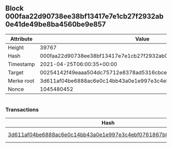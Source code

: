 ## Block 000faa22d90738ee38bf13417e7e1cb27f2932ab0e41de49be8ba4560be9e857

Attribute | Value
--- | ---
Height | 39767
Hash | 000faa22d90738ee38bf13417e7e1cb27f2932ab0e41de49be8ba4560be9e857
Timestamp | 2021-04-25T06:00:35+00:00
Target | 00254142f49eaaa504dc75712e8378ad5316cbcead634704b3734b6271167cc4
Merke root | 3d611af04be6888ac6e0c14bb43a0e1e997e3c4ebf0761867b0baeacf33e81b4
Nonce | 1045480452

```

```

### Transactions

Hash | Amount
--- | ---
[3d611af04be6888ac6e0c14bb43a0e1e997e3c4ebf0761867b0baeacf33e81b4](3d611af04be6888ac6e0c14bb43a0e1e997e3c4ebf0761867b0baeacf33e81b4.md) | 10.00000000 SKEPTI 
